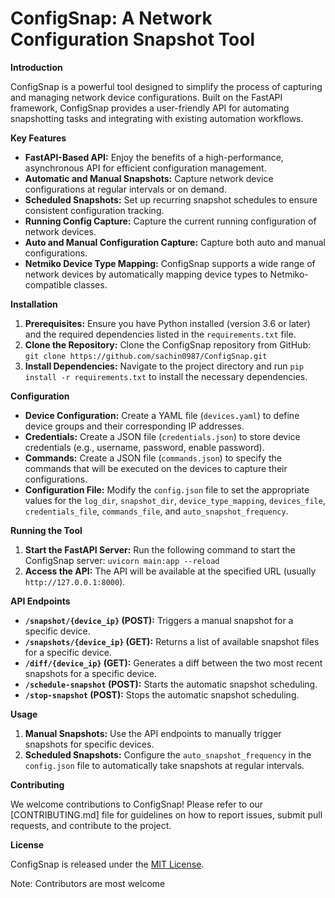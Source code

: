 # ConfigSnap: A Network Configuration Snapshot Tool

**Introduction**

ConfigSnap is a powerful tool designed to simplify the process of capturing and managing network device configurations. Built on the FastAPI framework, ConfigSnap provides a user-friendly API for automating snapshotting tasks and integrating with existing automation workflows. 

**Key Features**

* **FastAPI-Based API:** Enjoy the benefits of a high-performance, asynchronous API for efficient configuration management.
* **Automatic and Manual Snapshots:** Capture network device configurations at regular intervals or on demand.
* **Scheduled Snapshots:** Set up recurring snapshot schedules to ensure consistent configuration tracking.
* **Running Config Capture:** Capture the current running configuration of network devices.
* **Auto and Manual Configuration Capture:** Capture both auto and manual configurations.
* **Netmiko Device Type Mapping:** ConfigSnap supports a wide range of network devices by automatically mapping device types to Netmiko-compatible classes.

**Installation**

1. **Prerequisites:** Ensure you have Python installed (version 3.6 or later) and the required dependencies listed in the `requirements.txt` file.
2. **Clone the Repository:** Clone the ConfigSnap repository from GitHub: `git clone https://github.com/sachin0987/ConfigSnap.git`
3. **Install Dependencies:** Navigate to the project directory and run `pip install -r requirements.txt` to install the necessary dependencies.

**Configuration**

* **Device Configuration:** Create a YAML file (`devices.yaml`) to define device groups and their corresponding IP addresses.
* **Credentials:** Create a JSON file (`credentials.json`) to store device credentials (e.g., username, password, enable password).
* **Commands:** Create a JSON file (`commands.json`) to specify the commands that will be executed on the devices to capture their configurations.
* **Configuration File:** Modify the `config.json` file to set the appropriate values for the `log_dir`, `snapshot_dir`, `device_type_mapping`, `devices_file`, `credentials_file`, `commands_file`, and `auto_snapshot_frequency`.

**Running the Tool**

1. **Start the FastAPI Server:** Run the following command to start the ConfigSnap server: `uvicorn main:app --reload`
2. **Access the API:** The API will be available at the specified URL (usually `http://127.0.0.1:8000`).

**API Endpoints**

* **`/snapshot/{device_ip}` (POST):** Triggers a manual snapshot for a specific device.
* **`/snapshots/{device_ip}` (GET):** Returns a list of available snapshot files for a specific device.
* **`/diff/{device_ip}` (GET):** Generates a diff between the two most recent snapshots for a specific device.
* **`/schedule-snapshot` (POST):** Starts the automatic snapshot scheduling.
* **`/stop-snapshot` (POST):** Stops the automatic snapshot scheduling.

**Usage**

1. **Manual Snapshots:** Use the API endpoints to manually trigger snapshots for specific devices.
2. **Scheduled Snapshots:** Configure the `auto_snapshot_frequency` in the `config.json` file to automatically take snapshots at regular intervals.

**Contributing**

We welcome contributions to ConfigSnap! Please refer to our [CONTRIBUTING.md] file for guidelines on how to report issues, submit pull requests, and contribute to the project.

**License**

ConfigSnap is released under the [MIT License](https://opensource.org/licenses/MIT).

Note: Contributors are most welcome
